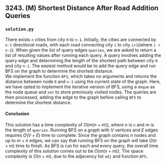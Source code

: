 ## 3243. (M) Shortest Distance After Road Addition Queries

### `solution.py`
There exists `n` cities from city `0` to `n-1`. Initially, the cities are connected by `n-1` directional roads, with each road connecting city `i` to city `i+1`(where `i < n-2`). When given the list of query edges `queries`, we are asked to return a list of resulting values after running each query. A query involves adding the query edge and determining the length of the shortest path between city `0` and city `n-1`. The easiest method would be to add the query edge and run BFS on the graph to determine the shortest distance.  
We implement the function `BFS`, which takes no arguments and returns the distance between node `0` and `n-1` using the current state of the graph. Here, we have opted to implement the iterative version of BFS, using a `deque` as the node queue and `set` to store previously visited nodes. The queries are then processed, adding the edge to the graph before calling `BFS` to determine the shortest distance.  

#### Conclusion
This solution has a time complexity of $O(m(n+m))$, where $n$ is `n` and $m$ is the length of `queries`. Running BFS on a graph with $V$ vertices and $E$ edges requires $O(V+E)$ time to complete. Since the graph contains $n$ nodes and up to $m + n$ edges, we can say that running BFS on the graph will take $O(n+m)$ time to finish. As BFS is run for each and every query, the overall time complexity of this solution comes out to be $O(m(n+m))$. The space complexity is $O(n+m)$, due to the adjacency list `adj` and function `BFS`.  
  

